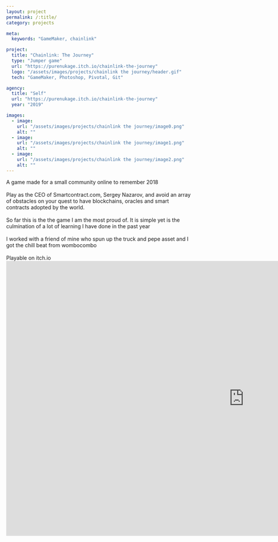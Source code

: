```yaml
---
layout: project
permalink: /:title/
category: projects

meta:
  keywords: "GameMaker, chainlink"

project:
  title: "Chainlink: The Journey"
  type: "Jumper game"
  url: "https://purenukage.itch.io/chainlink-the-journey"
  logo: "/assets/images/projects/chainlink the journey/header.gif"
  tech: "GameMaker, Photoshop, Pivotal, Git"

agency:
  title: "Self"
  url: "https://purenukage.itch.io/chainlink-the-journey"
  year: "2019"

images:
  - image:
    url: "/assets/images/projects/chainlink the journey/image0.png"
    alt: ""
  - image:
    url: "/assets/images/projects/chainlink the journey/image1.png"
    alt: ""
  - image:
    url: "/assets/images/projects/chainlink the journey/image2.png"
    alt: ""
---
```

<p> A game made for a small community online to remember 2018 <br>
<br>
Play as the CEO of Smartcontract.com, Sergey Nazarov, and avoid an array of obstacles on your quest to have blockchains, oracles and smart contracts adopted by the world. <br>
<br>
So far this is the the game I am the most proud of. It is simple yet is the culmination of a lot of learning I have done in the past year <br>
<br>
I worked with a friend of mine who spun up the truck and pepe asset and I got the chill beat from wombocombo <br>
<br>
Playable on itch.io
<br>
<iframe frameborder="0" src="https://itch.io/embed-upload/1782944?color=0f2a91" allowfullscreen="" width="1280" height="740"></iframe>
<br>
</p>